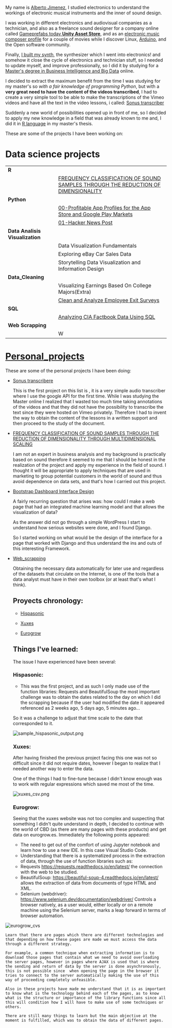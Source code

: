 My name is [Alberto Jimenez](https://www.linkedin.com/in/alberto-jimenez-8a8559222/), I studied electronics to understand the workings of electronic musical instruments and the inner of sound design. 

I was working in different electronics and audiovisual companies as a technician, and also as a freelance sound designer for a company online called [Gameprefabs today **Unity Asset Store**](https://assetstore.unity.com/publishers/2954), and as an [electronic music composer profile](https://www.imdb.com/title/tt0466106/?ref_=fn_al_tt_1) for a couple of movies while I discover Linux, [Arduino](https://www.arduino.cc/), and the Open software community.

Finally, [I built my synth](https://midimachines.wordpress.com/), the synthesizer which I went into electronics! and somehow it close the cycle of electronics and technician stuff, so I needed to update myself, and improve professionally, so I did it by studying for a [Master's degree in Business Intelligence and Big Data](https://accounts.iebschool.com/mi-diploma/abaa0886b52591b851a33c17b4653f20/) online. 

I decided to extract the maximum benefit from the time I was studying for my master's so *with a fair knowledge of programming Python*, but with a **very great need to have the content of the videos transcribed**, I had to create a very simple tool to be able to make the transcriptions of the Vimeo videos and have all the text in the video lessons, i called: [Sonus transcriber](https://github.com/albertjimrod/personal_projects/blob/main/Sonus_transcribere/sonus%20transcriber.md)

Suddenly a new world of possibilities opened up in front of me, so I decided to apply my new knowledge in a field that was already known to me and, I did it in [R language](https://www.r-project.org/) in my master's thesis.

These are some of the projects I have been working on:

# Data science projects
|||
|:---|:---|
|**R**||
||[FREQUENCY CLASSIFICATION OF SOUND SAMPLES THROUGH THE REDUCTION OF DIMENSIONALITY](https://github.com/albertjimrod/personal_projects/tree/main/Master_thesis)|
|**Python**||
|           |[00-Profitable App Profiles for the App Store and Google Play Markets](https://github.com/albertjimrod/Data-science-projects/tree/main/01%20Python/00-Profitable%20App%20Profiles%20for%20the%20App%20Store%20and%20Google%20Play%20Markets)|
|           |[01-Hacker News Post](https://github.com/albertjimrod/Data-science-projects/tree/main/01%20Python/01-Exploring%20Hacker%20News%20Posts)|
|**Data Analisis Visualization**||
|           |Data Visualization Fundamentals|
|           |Exploring eBay Car Sales Data|
|           |Storytelling Data Visualization and Information Design|
|**Data_Cleaning**||
||Visualizing Earnings Based On College Majors(Extra)|
||[Clean and Analyze Employee Exit Surveys](https://github.com/albertjimrod/Data-science-projects/blob/main/03_Data_Cleaning/Clean%20and%20Analyze%20Employee%20Exit%20Surveys/README.md)|
|**SQL**||
||[Analyzing CIA Factbook Data Using SQL](https://github.com/albertjimrod/Data-science-projects/blob/main/05_SQL/Analyzing%20CIA%20Factbook%20Data%20Using%20SQL/README.md)|
|**Web Scrapping**||
||W||



# [Personal_projects](https://github.com/albertjimrod/personal_projects)

These are some of the personal projects I have been doing:

- [Sonus transcribere](https://github.com/albertjimrod/personal_projects/tree/main/Sonus_transcribere)

	This is the first project on this list is , it is a very simple audio transcriber where I use the google API for the first time. While I was studying the Master online I realized that I wasted too much time taking annotations of the videos and that they did not have the possibility to transcribe the text since they were hosted on Vimeo privately. Therefore I had to invent the way to obtain the content of the lessons in a written support and then proceed to the study of the document.

- [FREQUENCY CLASSIFICATION OF SOUND SAMPLES THROUGH THE REDUCTION OF DIMENSIONALITY THROUGH MULTIDIMENSIONAL SCALING](https://github.com/albertjimrod/personal_projects/tree/main/Master_thesis)

	I am not an expert in business analysis and my background is practically based on sound therefore it seemed to me that I should be honest in the realization of the project and apply my experience in the field of sound. I thought it will be appropriate to apply techniques that are used in marketing to group potential customers in the world of sound and thus avoid dependence on data sets, and that's how I carried out this project.



- [Bootstrap Dashboard Interface Design](https://github.com/albertjimrod/personal_projects/tree/main/Bootstrap%20Dashboard%20Interface%20Design)

	A fairly recurring question that arises was: how could I make a web page that had an integrated machine learning model and that allows the visualization of data?
	
	As the answer did not go through a simple WordPress I start to understand how serious websites were done, and I found Django. 
	
	So I started working on what would be the design of the interface for a page that worked with Django and thus understand the ins and outs of this interesting Framework.
	
	
- [Web_scrapping](https://github.com/albertjimrod/personal_projects/tree/main/web_scrapping)
	
	Obtaining the necessary data automatically for later use and regardless of the datasets that circulate on the Internet, is one of the tools that a data analyst must have in their own toolbox (or at least that's what I think).

	## Proyects chronology: 

	- [Hispasonic](https://www.hispasonic.com/anuncios/teclados-sintetizadores)

	- [Xuxes](https://www.xuxes.store/) 

	- [Eurogrow](https://eurogrow.es/)

	## Things I've learned:

	The issue I have experienced have been several:

	### Hispasonic:

	 - This was the first project, and as such I only made use of the function libraries: Requests and BeautifulSoup the most important challenge was to obtain the dates related to the day on which I did the scrapping because if the user had modified the date it appeared referenced as 2 weeks ago, 5 days ago, 5 minutes ago...

	So it was a challenge to adjust that time scale to the date that corresponded to it.

	![[sample_hispasonic_output.png](sample_hispasonic_output.png)](https://github.com/albertjimrod/personal_projects/blob/eda3a5e2834ca3e162749296f8a43d7552692aff/web_scrapping/sample_hispasonic_output.png)


	### Xuxes:

	After having finished the previous project facing this one was not so difficult since it did not require dates, however I began to realize that I needed another way to enter the data.

	One of the things I had to fine-tune because I didn't know enough was to work with regular expressions which saved me most of the time.

	![[xuxes_csv.png](/web_scrapping/eurogrow_cvs.png)](https://github.com/albertjimrod/personal_projects/blob/eda3a5e2834ca3e162749296f8a43d7552692aff/web_scrapping/sample_hispasonic_output.png)

	### Eurogrow:

	Seeing that the xuxes website was not too complex and suspecting that something I didn't quite understand in depth, I decided to continue with the world of CBD (as there are many pages with these products) and get data on eurogrow.es. Immediately the following points appeared:

	- The need to get out of the comfort of using Jupyter notebook and learn how to use a new IDE. In this case Visual Studio Code.
	- Understanding that there is a systematized process in the extraction of data, through the use of function libraries such as:
	 - Requests https://requests.readthedocs.io/en/latest/ the connection with the web to be studied.
	 - BeautifulSoup: https://beautiful-soup-4.readthedocs.io/en/latest/ allows the extraction of data from documents of type HTML and XML.
	 - Selenium (webdriver): https://www.selenium.dev/documentation/webdriver/ Controls a browser natively, as a user would, either locally or on a remote machine using the Selenium server, marks a leap forward in terms of browser automation.

![eurogrow_cvs](https://github.com/albertjimrod/personal_projects/blob/eda3a5e2834ca3e162749296f8a43d7552692aff/web_scrapping/eurogrow_cvs.png)

	Learn that there are pages which there are different technologies and that depending on how these pages are made we must access the data through a different strategy.

	For example, a common technique when extracting information is to download those pages that contain what we need to avoid overloading the server pages, however in pages where AJAX is used that is where the sending and return of data by the server is done asynchronously, this is not possible since  when opening the page in the browser it tries to connect to the server automatically making the use of this way of proceeding completely unfeasible.

	Also in these projects have made me understand that it is as important to know what is the technology behind each of the pages, as to know what is the structure or importance of the library functions since all this will condition how I will have to make use of some techniques or others.

	There are still many things to learn but the main objective at the moment is fulfilled, which was to obtain the data of different pages.
